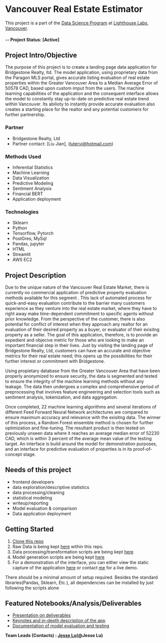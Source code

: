

# Vancouver Real Estate Estimator
This project is a part of the [Data Science Program](https://www.lighthouselabs.ca/en/data-science-bootcamp) at [Lighthouse Labs, Vancouver](https://www.lighthouselabs.ca).  

#### -- Project Status: [Active]

## Project Intro/Objective
The purpose of this project is to create a landing page data application for Bridgestone Realty, ltd. The model application, using proprietary data from the Paragon MLS portal, gives accurate listing evaluation of real estate properties within the Greater Vancouver Area to a Median Average Error of 50578 CAD, based upon custom imput from the users. The machine learning capabilities of the application and the consequent interface allows the model to constantly stay up-to-date on predictive real estate trend within Vancouver. Its abilioty to instantly provide accurate evaluation also creates a starting place for the realtor and any potential customers for further partnership. 

### Partner
* Bridgestone Realty, Ltd
* Partner contact: [Liu Jian], (luteryi@hotmail.com)


### Methods Used
* Inferential Statistics
* Machine Learning
* Data Visualization
* Predictive Modeling
* Sentiment Analysis
* Financial BERT 
* Application deployment

### Technologies
* Sklearn 
* Python
* Tensorflow, Pytorch
* PostGres, MySql
* Pandas, jupyter
* HTML
* Streamlit 
* AWS EC2

## Project Description
Due to the unique nature of the Vancouver Real Estate Market, there is currently no commercial application of predictive property evaluation methods available for this segment . This lack of automated process for quick-and-easy evaluation contribute to the barrier many customers experience as they venture into the real estate market, where they have to right away make time-dependent commitment to specific agents without prior knowledge. From the perspective of the customer, there is also potential for conflict of interest when they approach any realtor for an evaluation of their desired property as a buyer, or evaluator of their exisitng property as a seller.
The goal of this application, therefore, is to provide an expedient and objecive metric for those who are looking to make an important financial step in their lives. Just by visiting the landing page of Bridgestone Realty, Ltd, customers can have an accurate and objective metrics for their real estate need; this opens up the possibilities for their further interest or commitment with Bridgestone. 

Using propietary database from the Greater Vancouver Area that have been properly anonymized to ensure security, the data is segmented and tested to ensure the integrity of the machine learning methods without any leakage. The data then undergoes a complex and comprehensive period of preprocessing that involves feature engineering and selection tools such as sentiment analysis, tokenization, and data aggregation. 

Once completed, 22 machine learning algorithms and several iterations of different Feed Forward Neural Network architectures are compared to ensure maximum accuracy and relevance with the exisitng data. The winner of this process, a Random Forest ensemble method is chosen for further optimization and fine-tuning. The resultant product is then tested on previously unseen data where it reaches an average median error of 52230 CAD, which is within 3 percent of the average mean value of the testing target. 
An interface is build around the model for demonstration purposes, and an interface for predictive evaluation of properties is in its proof-of-concept stage. 

## Needs of this project

- frontend developers
- data exploration/descriptive statistics
- data processing/cleaning
- statistical modeling
- writeup/reporting
- Model evaluation & comparison 
- Data application deployment 

## Getting Started

1. [Clone this repo](https://github.com/JesseLuBass/real_estate_estimator.git)
2. Raw Data is being kept [here](https://github.com/JesseLuBass/real_estate_estimator/tree/main/data_raw) within this repo.
3. Data processing/transformation scripts are being kept [here](https://github.com/JesseLuBass/real_estate_estimator/tree/main/data_preprocessing)
4. Model generation scripts are being kept [here](https://github.com/JesseLuBass/real_estate_estimator/tree/main/model_evaluation)
5. For a demonstration of the interface, you can either view the static capture of the application [here](https://github.com/JesseLuBass/real_estate_estimator/blob/main/documentation/app_screencap.pdf) or contact [me](jesse.lu95@gmail.com) for a live demo.


There should be a minimal amount of setup required. Besides the standard libraries(Pandas, Sklearn, Etc.), all dependencies can be installed by just following the scripts alone

## Featured Notebooks/Analysis/Deliverables
* [Presentation on deliverables](link)
* [Keynotes and in-depth description of the app](link)
* [Documentation of model evaluation and testing](https://github.com/JesseLuBass/real_estate_estimator/tree/main/documentation)




**Team Leads (Contacts) : [Jesse Lu](https://github.com/JesseLuBass)(@Jesse Lu)**




